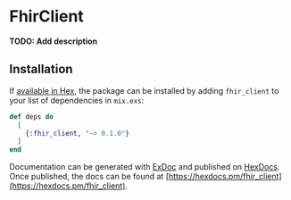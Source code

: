 # FhirClient

**TODO: Add description**

## Installation

If [available in Hex](https://hex.pm/docs/publish), the package can be installed
by adding `fhir_client` to your list of dependencies in `mix.exs`:

```elixir
def deps do
  [
    {:fhir_client, "~> 0.1.0"}
  ]
end
```

Documentation can be generated with [ExDoc](https://github.com/elixir-lang/ex_doc)
and published on [HexDocs](https://hexdocs.pm). Once published, the docs can
be found at [https://hexdocs.pm/fhir_client](https://hexdocs.pm/fhir_client).

